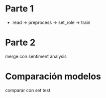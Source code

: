 # Parte 1

- read -> preprocess -> set_role -> train


# Parte 2

merge con sentiment analysis


# Comparación modelos
comparar con set test

